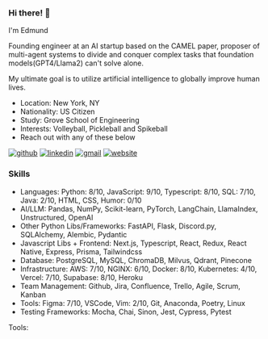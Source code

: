 ### Hi there! 👋
<!-- description-start -->
I'm Edmund

Founding engineer at an AI startup based on the CAMEL paper, proposer of multi-agent systems to divide and conquer complex tasks that foundation models(GPT4/Llama2) can't solve alone.

My ultimate goal is to utilize artificial intelligence to globally improve human lives.

<!-- description-end -->

<!-- aboutme-list-start -->
- Location: New York, NY
- Nationality: US Citizen
- Study: Grove School of Engineering
- Interests: Volleyball, Pickleball and Spikeball <!-- aboutme-list-end -->
- Reach out with any of these below

[![github](https://img.shields.io/badge/GitHub-000000?style=for-the-badge&logo=GitHub&logoColor=white)](https://github.com/eddiefahrenheit) [![linkedin](https://img.shields.io/badge/Linkedin-0e76a8?style=for-the-badge&logo=Linkedin&logoColor=white)](https://www.linkedin.com/in/eddiefahrenheit/) [![gmail](https://img.shields.io/badge/Gmail-ff0000?style=for-the-badge&logo=Gmail&logoColor=white)](mailto:fischerprogram@gmail.com) [![website](https://img.shields.io/badge/Blog-4d1a7f?style=for-the-badge&logo=Portfolio&logoColor=white)](https://eddiefahrenheit.com/)

### Skills
<!-- skills-start -->
- Languages:  Python: 8/10, JavaScript: 9/10, Typescript: 8/10, SQL: 7/10, Java: 2/10, HTML, CSS, Humor: 0/10
- AI/LLM: Pandas, NumPy, Scikit-learn, PyTorch, LangChain, LlamaIndex, Unstructured, OpenAI
- Other Python Libs/Frameworks: FastAPI, Flask, Discord.py, SQLAlchemy, Alembic, Pydantic
- Javascript Libs + Frontend: Next.js, Typescript, React, Redux, React Native, Express, Prisma, Tailwindcss
- Database: PostgreSQL, MySQL, ChromaDB, Milvus, Qdrant, Pinecone
- Infrastructure: AWS: 7/10, NGINX: 6/10, Docker: 8/10, Kubernetes: 4/10, Vercel: 7/10, Supabase: 8/10, Heroku
- Team Management: Github, Jira, Confluence, Trello, Agile, Scrum, Kanban
- Tools: Figma: 7/10, VSCode, Vim: 2/10, Git, Anaconda, Poetry, Linux
- Testing Frameworks: Mocha, Chai, Sinon, Jest, Cypress, Pytest

Tools: 

<!-- skills-end -->
